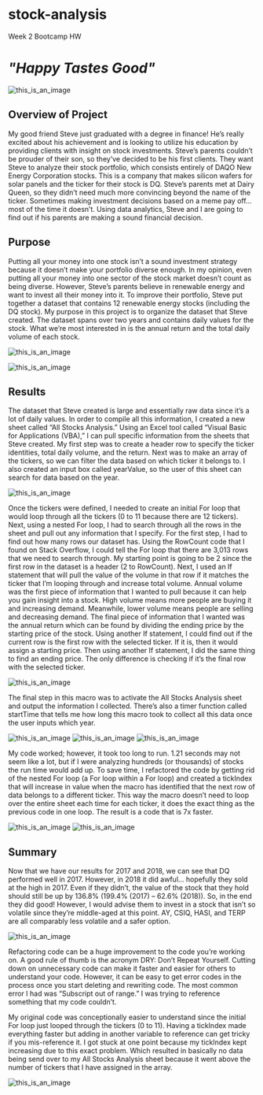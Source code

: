 # stock-analysis
Week 2 Bootcamp HW
# ***"Happy Tastes Good"***
![this_is_an_image](Stonks_DQ.png)

## Overview of Project
My good friend Steve just graduated with a degree in finance! He’s really excited about his achievement and is looking to utilize his education by providing clients with insight on stock investments. Steve’s parents couldn’t be prouder of their son, so they’ve decided to be his first clients. They want Steve to analyze their stock portfolio, which consists entirely of DAQO New Energy Corporation stocks. This is a company that makes silicon wafers for solar panels and the ticker for their stock is DQ. Steve’s parents met at Dairy Queen, so they didn’t need much more convincing beyond the name of the ticker. Sometimes making investment decisions based on a meme pay off… most of the time it doesn’t. Using data analytics, Steve and I are going to find out if his parents are making a sound financial decision. 

## Purpose
Putting all your money into one stock isn’t a sound investment strategy because it doesn’t make your portfolio diverse enough. In my opinion, even putting all your money into one sector of the stock market doesn’t count as being diverse. However, Steve’s parents believe in renewable energy and want to invest all their money into it. To improve their portfolio, Steve put together a dataset that contains 12 renewable energy stocks (including the DQ stock). My purpose in this project is to organize the dataset that Steve created. The dataset spans over two years and contains daily values for the stock. What we’re most interested in is the annual return and the total daily volume of each stock.

![this_is_an_image](stock_data_raw.png)

![this_is_an_image](stock_data_years.png)


## Results
The dataset that Steve created is large and essentially raw data since it’s a lot of daily values. In order to compile all this information, I created a new sheet called “All Stocks Analysis.” Using an Excel tool called “Visual Basic for Applications (VBA),” I can pull specific information from the sheets that Steve created. My first step was to create a header row to specify the ticker identities, total daily volume, and the return. Next was to make an array of the tickers, so we can filter the data based on which ticker it belongs to. I also created an input box called yearValue, so the user of this sheet can search for data based on the year.

![this_is_an_image](AllStocksMaco_First_Steps.png)

Once the tickers were defined, I needed to create an initial For loop that would loop through all the tickers (0 to 11 because there are 12 tickers). Next, using a nested For loop, I had to search through all the rows in the sheet and pull out any information that I specify. For the first step, I had to find out how many rows our dataset has. Using the RowCount code that I found on Stack Overflow, I could tell the For loop that there are 3,013 rows that we need to search through. My starting point is going to be 2 since the first row in the dataset is a header (2 to RowCount). Next, I used an If statement that will pull the value of the volume in that row if it matches the ticker that I’m looping through and increase total volume. Annual volume was the first piece of information that I wanted to pull because it can help you gain insight into a stock. High volume means more people are buying it and increasing demand. Meanwhile, lower volume means people are selling and decreasing demand. The final piece of information that I wanted was the annual return which can be found by dividing the ending price by the starting price of the stock. Using another If statement, I could find out if the current row is the first row with the selected ticker. If it is, then it would assign a starting price. Then using another If statement, I did the same thing to find an ending price. The only difference is checking if it’s the final row with the selected ticker.

![this_is_an_image](AllStocksMacro_loop.png)

The final step in this macro was to activate the All Stocks Analysis sheet and output the information I collected. There’s also a timer function called startTime that tells me how long this macro took to collect all this data once the user inputs which year.

![this_is_an_image](2017_Results.png)
![this_is_an_image](2018_Results.png)
![this_is_an_image](slowtimer.png)


My code worked; however, it took too long to run. 1.21 seconds may not seem like a lot, but if I were analyzing hundreds (or thousands) of stocks the run time would add up. To save time, I refactored the code by getting rid of the nested For loop (a For loop within a For loop) and created a tickIndex that will increase in value when the macro has identified that the next row of data belongs to a different ticker. This way the macro doesn’t need to loop over the entire sheet each time for each ticker, it does the exact thing as the previous code in one loop. The result is a code that is 7x faster.

![this_is_an_image](fastercode.png)
![this_is_an_image](fast_code_2017.png)


## Summary
Now that we have our results for 2017 and 2018, we can see that DQ performed well in 2017. However, in 2018 it did awful… hopefully they sold at the high in 2017. Even if they didn’t, the value of the stock that they hold should still be up by 136.8% (199.4% (2017) – 62.6% (2018)). So, in the end they did good! However, I would advise them to invest in a stock that isn’t so volatile since they’re middle-aged at this point. AY, CSIQ, HASI, and TERP are all comparably less volatile and a safer option.

![this_is_an_image](diamond_hands.jpg)

Refactoring code can be a huge improvement to the code you’re working on. A good rule of thumb is the acronym DRY: Don’t Repeat Yourself. Cutting down on unnecessary code can make it faster and easier for others to understand your code. However, it can be easy to get error codes in the process once you start deleting and rewriting code. The most common error I had was “Subscript out of range.” I was trying to reference something that my code couldn’t.

My original code was conceptionally easier to understand since the initial For loop just looped through the tickers (0 to 11). Having a tickIndex made everything faster but adding in another variable to reference can get tricky if you mis-reference it. I got stuck at one point because my tickIndex kept increasing due to this exact problem. Which resulted in basically no data being send over to my All Stocks Analysis sheet because it went above the number of tickers that I have assigned in the array.

![this_is_an_image](tickIndexProblem.png)